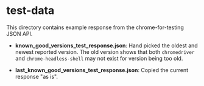 # test-data

This directory contains example response from the chrome-for-testing JSON API.

- **known_good_versions_test_response.json**: Hand picked the oldest and newest reported version. The old version shows
  that both `chromedriver` and `chrome-headless-shell` may not exist for version being too old.


- **last_known_good_versions_test_response.json**: Copied the current response "as is".
